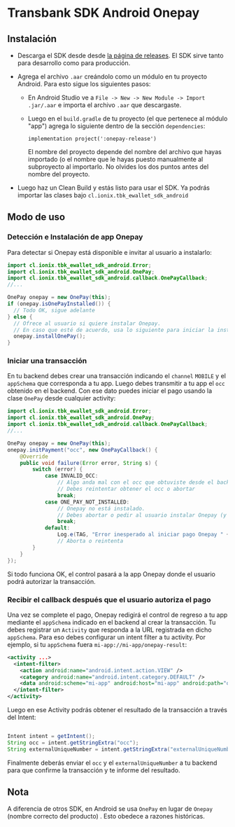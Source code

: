 # Transbank SDK Android Onepay

## Instalación

- Descarga el SDK desde desde [la página de releases](https://github.com/TransbankDevelopers/transbank-sdk-android-onepay/releases). El SDK sirve tanto para desarrollo como para producción.
- Agrega el archivo `.aar` creándolo como un módulo en tu proyecto Android. Para esto sigue los siguientes pasos: 
  - En Android Studio ve a `File -> New -> New Module -> Import .jar/.aar` e importa el archivo `.aar` que descargaste.
  - Luego en el `build.gradle` de tu proyecto (el que pertenece al módulo "app") agrega lo siguiente dentro de la sección `dependencies`: 

    ```
    implementation project(':onepay-release')
    ```

    El nombre del proyecto depende del nombre del archivo que hayas importado (o el nombre que le hayas puesto manualmente al subproyecto al importarlo. No olvides los dos puntos antes del nombre del proyecto.

- Luego haz un Clean Build y estás listo para usar el SDK. Ya podrás importar las clases bajo `cl.ionix.tbk_ewallet_sdk_android`

## Modo de uso  

### Detección e Instalación de app Onepay

Para detectar si Onepay está disponible e invitar al usuario a instalarlo:

```java
import cl.ionix.tbk_ewallet_sdk_android.Error;
import cl.ionix.tbk_ewallet_sdk_android.OnePay;
import cl.ionix.tbk_ewallet_sdk_android.callback.OnePayCallback;
//...

OnePay onepay = new OnePay(this);
if (onepay.isOnePayInstalled()) {
  // Todo OK, sigue adelante
} else {
  // Ofrece al usuario si quiere instalar Onepay. 
  // En caso que esté de acuerdo, usa lo siguiente para iniciar la instalación:
  onepay.installOnePay();
}
```

### Iniciar una transacción

En tu backend debes crear una transacción indicando el `channel` `MOBILE` y el `appSchema` que corresponda a tu app. Luego debes transmitir a tu app el `occ` obtenido en el backend. Con ese dato puedes iniciar el pago usando la clase `OnePay` desde cualquier activity:

```java
import cl.ionix.tbk_ewallet_sdk_android.Error;
import cl.ionix.tbk_ewallet_sdk_android.OnePay;
import cl.ionix.tbk_ewallet_sdk_android.callback.OnePayCallback;
//...

OnePay onepay = new OnePay(this);
onepay.initPayment("occ", new OnePayCallback() {
    @Override
    public void failure(Error error, String s) {
        switch (error) {
            case INVALID_OCC:
                // Algo anda mal con el occ que obtuviste desde el backend
                // Debes reintentar obtener el occ o abortar
                break;
            case ONE_PAY_NOT_INSTALLED:
                // Onepay no está instalado.
                // Debes abortar o pedir al usuario instalar Onepay (y luego reintentar initPayment)
                break;
            default:            
                Log.e(TAG, "Error inesperado al iniciar pago Onepay " + error.toString() + ":" + s);
                // Aborta o reintenta 
        }
    }
});
```

Si todo funciona OK, el control pasará a la app Onepay donde el usuario podrá autorizar la transacción.

### Recibir el callback después que el usuario autoriza el pago

Una vez se complete el pago, Onepay redigirá el control de regreso a tu app mediante el `appSchema` indicado en el backend al crear la transacción. Tu debes registrar un `Activity` que responda a la URL registrada en dicho `appSchema`. Para eso debes configurar un intent filter a tu activity. Por ejemplo, si tu `appSchema` fuera `mi-app://mi-app/onepay-result`:

```xml
<activity ...>
  <intent-filter>
    <action android:name="android.intent.action.VIEW" />
    <category android:name="android.intent.category.DEFAULT" />
    <data android:scheme="mi-app" android:host="mi-app" android:path="onepay-result" />
  </intent-filter>
</activity>
```

Luego en ese Activity podrás obtener el resultado de la transacción a través del Intent:

```java

Intent intent = getIntent();
String occ = intent.getStringExtra("occ");
String externalUniqueNumber = intent.getStringExtra("externalUniqueNumber");
```

Finalmente deberás enviar el `occ` y el `externalUniqueNumber` a tu backend para que confirme la transacción y te informe del resultado. 

## Nota

A diferencia de otros SDK, en Android se usa `OnePay` en lugar de `Onepay` (nombre correcto del producto) . Esto obedece a razones históricas.

